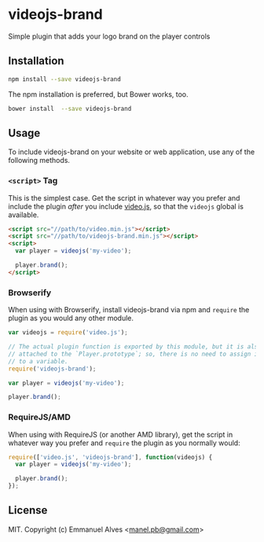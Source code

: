 # videojs-brand

Simple plugin that adds your logo brand on the player controls

## Installation

```sh
npm install --save videojs-brand
```

The npm installation is preferred, but Bower works, too.

```sh
bower install  --save videojs-brand
```

## Usage

To include videojs-brand on your website or web application, use any of the following methods.

### `<script>` Tag

This is the simplest case. Get the script in whatever way you prefer and include the plugin _after_ you include [video.js][videojs], so that the `videojs` global is available.

```html
<script src="//path/to/video.min.js"></script>
<script src="//path/to/videojs-brand.min.js"></script>
<script>
  var player = videojs('my-video');

  player.brand();
</script>
```

### Browserify

When using with Browserify, install videojs-brand via npm and `require` the plugin as you would any other module.

```js
var videojs = require('video.js');

// The actual plugin function is exported by this module, but it is also
// attached to the `Player.prototype`; so, there is no need to assign it
// to a variable.
require('videojs-brand');

var player = videojs('my-video');

player.brand();
```

### RequireJS/AMD

When using with RequireJS (or another AMD library), get the script in whatever way you prefer and `require` the plugin as you normally would:

```js
require(['video.js', 'videojs-brand'], function(videojs) {
  var player = videojs('my-video');

  player.brand();
});
```

## License

MIT. Copyright (c) Emmanuel Alves &lt;manel.pb@gmail.com&gt;


[videojs]: http://videojs.com/
